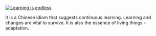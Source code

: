 [![Learning is endless](/assets/images/learning-is-endless.jpg)](/assets/images/learning-is-endless.jpg)

It is a Chinese idiom that suggests continuous learning. Learning and changes are vital to survive. It is also the essence of living things - adaptation.
